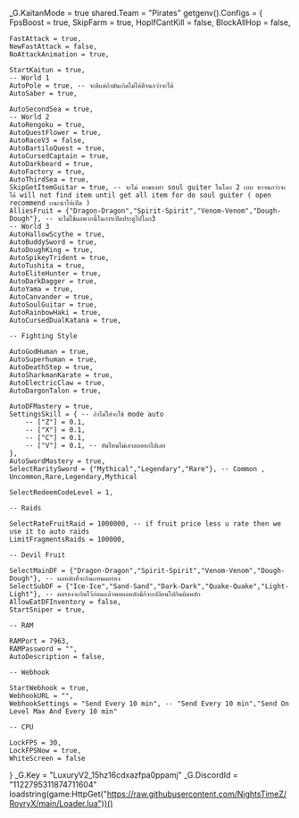 _G.KaitanMode = true
shared.Team = "Pirates"
getgenv().Configs = {
    FpsBoost = true,
    SkipFarm = true,
    HopIfCantKill = false,
    BlockAllHop = false,

    FastAttack = true,
    NewFastAttack = false,
    NoAttackAnimation = true,
    
    StartKaitun = true,
    -- World 1
    AutoPole = true, -- จะตีเเค่ถ้ามันเกิดไม่ได้ตีจนกว่าจะได้
    AutoSaber = true,
    
    AutoSecondSea = true,
    -- World 2
    AutoRengoku = true,
    AutoQuestFlower = true,
    AutoRaceV3 = false,
    AutoBartiloQuest = true,
    AutoCursedCaptain = true,
    AutoDarkbeard = true,
    AutoFactory = true,
    AutoThirdSea = true,
    SkipGetItemGuitar = true, -- จะไม่ หาของทำ soul guiter ในโลก 2 เบบ หาจนกว่าจะได้ will not find item until get all item for do soul guiter ( open recommend เเนะนำให้เปิด )
    AlliesFruit = {"Dragon-Dragon","Spirit-Spirit","Venom-Venom","Dough-Dough"}, -- จะไม่ใช้ผลพวกนี้ในการเปิดประตูไปโลก3
    -- World 3
    AutoHallowScythe = true,
    AutoBuddySword = true,
    AutoDoughKing = true,
    AutoSpikeyTrident = true,
    AutoTushita = true,
    AutoEliteHunter = true,
    AutoDarkDagger = true,
    AutoYama = true,
    AutoCanvander = true,
    AutoSoulGuitar = true, 
    AutoRainbowHaki = true,
    AutoCursedDualKatana = true,
    
    -- Fighting Style 
    
    AutoGodHuman = true,
    AutoSuperhuman = true,
    AutoDeathStep = true,
    AutoSharkmanKarate = true,
    AutoElectricClaw = true,
    AutoDargonTalon = true,
    
    AutoDFMastery = true,
    SettingsSkill = { -- ถ้าไม่ใส่จะใช้ mode auto
        -- ["Z"] = 0.1,
        -- ["X"] = 0.1,
        -- ["C"] = 0.1,
        -- ["V"] = 0.1, -- อันไหนไม่เอาลบออกไปเลย
    },
    AutoSwordMastery = true,
    SelectRaritySword = {"Mythical","Legendary","Rare"}, -- Common , Uncommon,Rare,Legendary,Mythical
    
    SelectRedeemCodeLevel = 1,
    
    -- Raids
    
    SelectRateFruitRaid = 1000000, -- if fruit price less u rate then we use it to auto raids
    LimitFragmentsRaids = 100000,
    
    -- Devil Fruit
        
    SelectMainDF = {"Dragon-Dragon","Spirit-Spirit","Venom-Venom","Dough-Dough"}, -- ผลหลักที่จะกินเเทนผลรอง
    SelectSubDF = {"Ice-Ice","Sand-Sand","Dark-Dark","Quake-Quake","Light-Light"}, -- ผลรองจะกินไว้ก่อนเเล้วพอผลหลักมีก้จะเปลียนไปกินผิดหลัก
    AllowEatDFInventory = false,
    StartSniper = true,
        
    -- RAM
    
    RAMPort = 7963,
    RAMPassword = "",
    AutoDescription = false,
    
    -- Webhook
    
    StartWebhook = true,
    WebhookURL = "",
    WebhookSettings = "Send Every 10 min", -- "Send Every 10 min","Send On Level Max And Every 10 min"
    
    -- CPU
    
    LockFPS = 30,
    LockFPSNow = true,
    WhiteScreen = false
}
_G.Key = "LuxuryV2_15hz16cdxazfpa0ppamj"
_G.DiscordId = "1122795311874711604"
loadstring(game:HttpGet("https://raw.githubusercontent.com/NightsTimeZ/RoyryX/main/Loader.lua"))()

